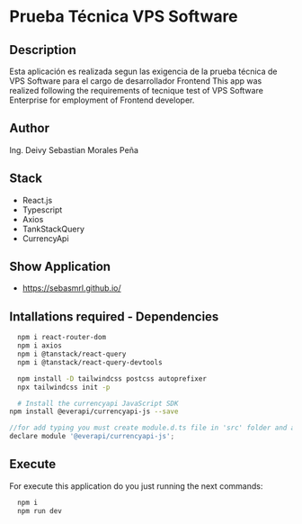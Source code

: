 # Prueba Técnica VPS Software

## Description
  Esta aplicación es realizada segun las exigencia de la prueba técnica de VPS Software para el cargo de desarrollador Frontend
  This app was realized following the requirements of tecnique test of VPS Software Enterprise for employment of Frontend developer.
  
## Author
Ing. Deivy Sebastian Morales Peña

## Stack
- React.js
- Typescript
- Axios
- TankStackQuery
- CurrencyApi

## Show Application
- https://sebasmrl.github.io/

## Intallations required - Dependencies
```bash
  npm i react-router-dom
  npm i axios
  npm i @tanstack/react-query
  npm i @tanstack/react-query-devtools

  npm install -D tailwindcss postcss autoprefixer
  npx tailwindcss init -p

  # Install the currencyapi JavaScript SDK
npm install @everapi/currencyapi-js --save
```
```js
//for add typing you must create module.d.ts file in 'src' folder and add it
declare module '@everapi/currencyapi-js';
```

## Execute
For execute this application do you just running  the next commands:
```bash
  npm i
  npm run dev
```
